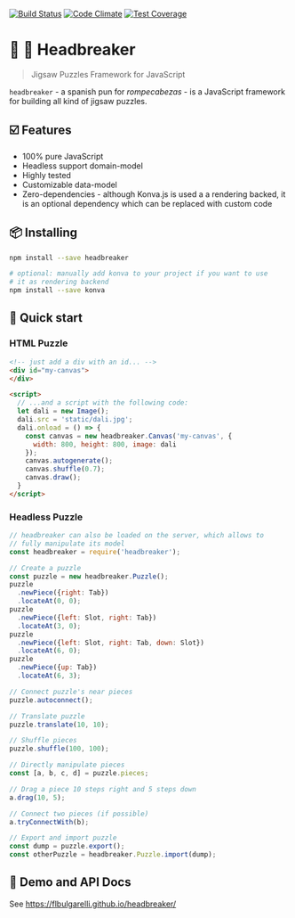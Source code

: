 [![Build Status](https://travis-ci.com/flbulgarelli/headbreaker.svg?branch=master)](https://travis-ci.com/flbulgarelli/headbreaker)
[![Code Climate](https://codeclimate.com/github/flbulgarelli/headbreaker/badges/gpa.svg)](https://codeclimate.com/github/flbulgarelli/headbreaker)
[![Test Coverage](https://codeclimate.com/github/flbulgarelli/headbreaker/badges/coverage.svg)](https://codeclimate.com/github/flbulgarelli/headbreaker)

# :jigsaw: :exploding_head: Headbreaker

> Jigsaw Puzzles Framework for JavaScript

`headbreaker` - a spanish pun for _rompecabezas_ - is a JavaScript framework for building all kind of jigsaw puzzles.

## ☑️ Features

 * 100% pure JavaScript
 * Headless support domain-model
 * Highly tested
 * Customizable data-model
 * Zero-dependencies - although Konva.js is used a a rendering backed, it is an optional dependency which can be replaced with custom code

## 📦 Installing

```bash
npm install --save headbreaker

# optional: manually add konva to your project if you want to use
# it as rendering backend
npm install --save konva
```

## 🏁 Quick start

### HTML Puzzle

```html
<!-- just add a div with an id... -->
<div id="my-canvas">
</div>

<script>
  // ...and a script with the following code:
  let dali = new Image();
  dali.src = 'static/dali.jpg';
  dali.onload = () => {
    const canvas = new headbreaker.Canvas('my-canvas', {
      width: 800, height: 800, image: dali
    });
    canvas.autogenerate();
    canvas.shuffle(0.7);
    canvas.draw();
  }
</script>
```

### Headless Puzzle

```javascript
// headbreaker can also be loaded on the server, which allows to
// fully manipulate its model
const headbreaker = require('headbreaker');

// Create a puzzle
const puzzle = new headbreaker.Puzzle();
puzzle
  .newPiece({right: Tab})
  .locateAt(0, 0);
puzzle
  .newPiece({left: Slot, right: Tab})
  .locateAt(3, 0);
puzzle
  .newPiece({left: Slot, right: Tab, down: Slot})
  .locateAt(6, 0);
puzzle
  .newPiece({up: Tab})
  .locateAt(6, 3);

// Connect puzzle's near pieces
puzzle.autoconnect();

// Translate puzzle
puzzle.translate(10, 10);

// Shuffle pieces
puzzle.shuffle(100, 100);

// Directly manipulate pieces
const [a, b, c, d] = puzzle.pieces;

// Drag a piece 10 steps right and 5 steps down
a.drag(10, 5);

// Connect two pieces (if possible)
a.tryConnectWith(b);

// Export and import puzzle
const dump = puzzle.export();
const otherPuzzle = headbreaker.Puzzle.import(dump);
```

## 👀 Demo and API Docs

See https://flbulgarelli.github.io/headbreaker/

